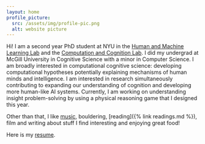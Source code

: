 ```yaml
---
layout: home
profile_picture:
  src: /assets/img/profile-pic.png
  alt: website picture
---
```


Hi! I am a second year PhD student at NYU in the [Human and Machine Learning Lab](https://lake-lab.github.io/) and the [Computation and Cognition Lab](http://gureckislab.org/). I did my undergrad at McGill University in Cognitive Science with a minor in Computer Science. I am broadly interested in computational cognitive science: developing computational hypotheses potentially explaining mechanisms of human minds and intelligence. I am interested in research simultaneously contributing to expanding our understanding of cognition and developing more human-like AI systems. Currently, I am working on understanding insight problem-solving by using a physical reasoning game that I designed this year.

Other than that, I like [music](https://soundcloud.com/solim-legris), bouldering, [reading]({% link readings.md %}), film and writing about stuff I find interesting and enjoying great food!

Here is my [resume](/assets/resume/latest-cv.pdf).
